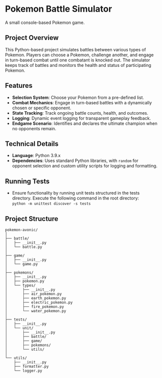# Pokemon Battle Simulator
A small console-based Pokemon game.



## Project Overview
This Python-based project simulates battles between various types of Pokemon. Players can choose a Pokemon, challenge another, and engage in turn-based combat until one combatant is knocked out. The simulator keeps track of battles and monitors the health and status of participating Pokemon.

## Features
- **Selection System**: Choose your Pokemon from a pre-defined list.
- **Combat Mechanics**: Engage in turn-based battles with a dynamically chosen or specific opponent.
- **State Tracking**: Track ongoing battle counts, health, and outcomes.
- **Logging**: Dynamic event logging for transparent gameplay feedback.
- **Endgame Scenario**: Identifies and declares the ultimate champion when no opponents remain.

## Technical Details
- **Language**: Python 3.9.x
- **Dependencies**: Uses standard Python libraries, with `random` for opponent selection and custom utility scripts for logging and formatting.

## Running Tests
- Ensure functionality by running unit tests structured in the tests directory. Execute the following command in the root directory:   
`python -m unittest discover -s tests`
## Project Structure
```plaintext
pokemon-avonic/
│
├── battle/
│   ├── __init__.py
│   └── battle.py
│
├── game/
│   ├── __init__.py
│   └── game.py
│
├── pokemons/
│   ├── __init__.py
│   ├── pokemon.py
│   └── types/
│       ├── __init__.py
│       ├── air_pokemon.py
│       ├── earth_pokemon.py
│       ├── electric_pokemon.py
│       ├── fire_pokemon.py
│       └── water_pokemon.py
│
├── tests/
│   ├── __init__.py
│   └── unit/
│       ├── __init__.py
│       ├── battle/
│       ├── game/
│       ├── pokemons/
│       └── utils/
│
└── utils/
    ├── __init__.py
    ├── formatter.py
    └── logger.py
